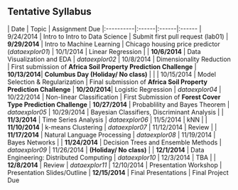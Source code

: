## Tentative Syllabus

| Date      | Topic | Assignment Due 
|:----------|:------|:------|:------
| 9/24/2014 | Intro to Intro to Data Science | Submit first pull request (lab01)
| **9/29/2014** | Intro to Machine Learning | Chicago housing price predictor (*dataexplor01*)
| 10/1/2014  | Linear Regression | 
| **10/6/2014** | Data Visualization and EDA | *dataexplor02*
| 10/8/2014  | Dimensionality Reduction | First submission of **Africa Soil Property Prediction Challenge**
| **10/13/2014**| **Columbus Day (Holiday/ No class)** | |
| 10/15/2014 | Model Selection & Regularization | Final submission of **Africa Soil Property Prediction Challenge**
| **10/20/2014**| Logistic Regression | *dataexplor04*
| 10/22/2014 | Non-linear Classification | First Submission of **Forest Cover Type Prediction Challenge**
| **10/27/2014** | Probablility and Bayes Theorem | *dataexplor05*
| 10/29/2014 | Bayesian Classifiers, Discriminant Analysis | 
| **11/3/2014**  | Time Series Analysis | *dataexplor06*
| 11/5/2014 | kNN | 
| **11/10/2014** | k-means Clustering | *dataexplor07*
| 11/12/2014 | Review | 
| **11/17/2014** | Natural Language Processing | *dataexplor08*
| 11/19/2014 | Bayes Networks | 
| **11/24/2014** | Decision Trees and Ensemble Methods | *dataexplor09*
| 11/26/2014 | **(Holiday/ No class)** |
| **12/1/2014** | Data Engineering: Distributed Computing | *dataexplor10*
| 12/3/2014  | TBA | 
| **12/8/2014**  | Review | *dataexplor11*
| 12/10/2014  | Presentation Workshop | Presentation Slides/Outline
| **12/15/2014** | Final Presentations | Final Project Due